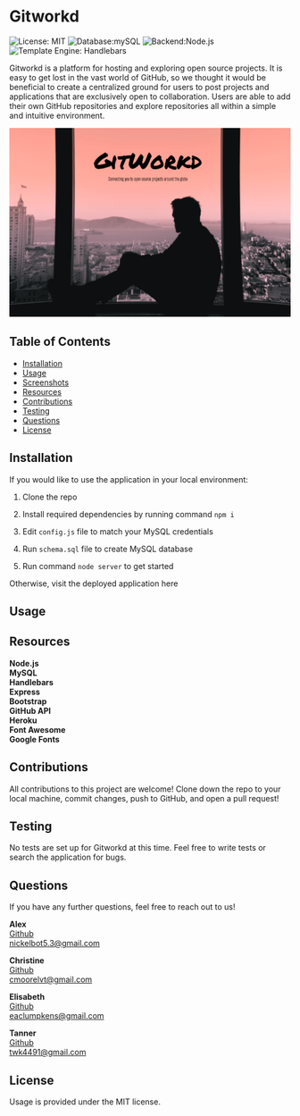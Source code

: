 # Gitworkd
![License: MIT](https://img.shields.io/badge/License-MIT-yellow.svg?style=for-the-badge&logo=appveyor)  ![Database:mySQL](https://img.shields.io/badge/Database-MySQL-blue?style=for-the-badge&logo=appveyor) ![Backend:Node.js](https://img.shields.io/badge/Backend-Node.js-red?style=for-the-badge&logo=appveyor) ![Template Engine: Handlebars](https://img.shields.io/badge/Template%20Engine-Handlebars-brightgreen?style=for-the-badge&logo=appveyor)

Gitworkd is a platform for hosting and exploring open source projects.  It is easy to get lost in the vast world of GitHub, so we thought it would be beneficial to create a centralized ground for users to post projects and applications that are exclusively open to collaboration.  Users are able to add their own GitHub repositories and explore repositories all within a simple and intuitive environment.

<img src="public/assets/img/media.png" alt="gitworkd screenshot">


## Table of Contents
* [Installation](#installation)
* [Usage](#usage)
* [Screenshots](#screenshots)
* [Resources](#resources)
* [Contributions](#contributions)
* [Testing](#testing)
* [Questions](#questions)
* [License](#license)


## Installation

If you would like to use the application in your local environment: 
1. Clone the repo
2. Install required dependencies by running command ```npm i```
3. Edit ```config.js``` file to match your MySQL credentials
4. Run ```schema.sql``` file to create MySQL database

5. Run command ```node server``` to get started

Otherwise, visit the deployed application here

## Usage


## Resources
**Node.js** <br>
**MySQL** <br>
**Handlebars** <br>
**Express** <br>
**Bootstrap** <br>
**GitHub API** <br>
**Heroku** <br>
**Font Awesome** <br>
**Google Fonts**

## Contributions
All contributions to this project are welcome!  Clone down the repo to your local machine, commit changes, push to GitHub, and open a pull request!

## Testing
No tests are set up for Gitworkd at this time.  Feel free to write tests or search the application for bugs.

## Questions
If you have any further questions, feel free to reach out to us! <br>

**Alex** <br>
<a href='https://www.github.com/Nickelme'>Github</a> <br>
<a href='mailto:nickelbot5.3@gmail.com'>nickelbot5.3@gmail.com</a> 

**Christine** <br>
<a href='https://www.github.com/cmoorelvt'>Github</a> <br>
<a href='mailto:cmoorelvt@gmail.com'>cmoorelvt@gmail.com</a> 

**Elisabeth** <br>
<a href='https://www.github.com/eaclumpkens'>Github</a> <br>
<a href='mailto:eaclumpkens@gmail.com'>eaclumpkens@gmail.com</a> 

**Tanner** <br>
<a href='https://www.github.com/twkirkpatrick'>Github</a> <br>
<a href='mailto:twk4491@gmail.com'>twk4491@gmail.com</a> 


## License
Usage is provided under the MIT license.